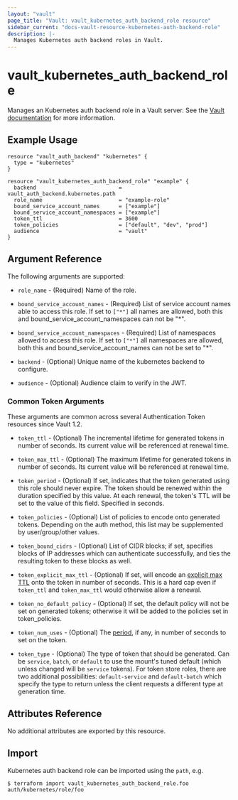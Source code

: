 ```yaml
---
layout: "vault"
page_title: "Vault: vault_kubernetes_auth_backend_role resource"
sidebar_current: "docs-vault-resource-kubernetes-auth-backend-role"
description: |-
  Manages Kubernetes auth backend roles in Vault.
---
```


# vault\_kubernetes\_auth\_backend\_role

Manages an Kubernetes auth backend role in a Vault server. See the [Vault
documentation](https://www.vaultproject.io/docs/auth/kubernetes.html) for more
information.

## Example Usage

```hcl
resource "vault_auth_backend" "kubernetes" {
  type = "kubernetes"
}

resource "vault_kubernetes_auth_backend_role" "example" {
  backend                          = vault_auth_backend.kubernetes.path
  role_name                        = "example-role"
  bound_service_account_names      = ["example"]
  bound_service_account_namespaces = ["example"]
  token_ttl                        = 3600
  token_policies                   = ["default", "dev", "prod"]
  audience                         = "vault"
}
```

## Argument Reference

The following arguments are supported:

* `role_name` - (Required) Name of the role.

* `bound_service_account_names` - (Required) List of service account names able to access this role. If set to `["*"]` all names are allowed, both this and bound_service_account_namespaces can not be "*".

* `bound_service_account_namespaces` - (Required) List of namespaces allowed to access this role. If set to `["*"]` all namespaces are allowed, both this and bound_service_account_names can not be set to "*".

* `backend` - (Optional) Unique name of the kubernetes backend to configure.

* `audience` - (Optional) Audience claim to verify in the JWT.

### Common Token Arguments

These arguments are common across several Authentication Token resources since Vault 1.2.

* `token_ttl` - (Optional) The incremental lifetime for generated tokens in number of seconds.
  Its current value will be referenced at renewal time.

* `token_max_ttl` - (Optional) The maximum lifetime for generated tokens in number of seconds.
  Its current value will be referenced at renewal time.

* `token_period` - (Optional) If set, indicates that the
  token generated using this role should never expire. The token should be renewed within the
  duration specified by this value. At each renewal, the token's TTL will be set to the
  value of this field. Specified in seconds.

* `token_policies` - (Optional) List of policies to encode onto generated tokens. Depending
  on the auth method, this list may be supplemented by user/group/other values.

* `token_bound_cidrs` - (Optional) List of CIDR blocks; if set, specifies blocks of IP
  addresses which can authenticate successfully, and ties the resulting token to these blocks
  as well.

* `token_explicit_max_ttl` - (Optional) If set, will encode an
  [explicit max TTL](https://www.vaultproject.io/docs/concepts/tokens.html#token-time-to-live-periodic-tokens-and-explicit-max-ttls)
  onto the token in number of seconds. This is a hard cap even if `token_ttl` and
  `token_max_ttl` would otherwise allow a renewal.

* `token_no_default_policy` - (Optional) If set, the default policy will not be set on
  generated tokens; otherwise it will be added to the policies set in token_policies.

* `token_num_uses` - (Optional) The
  [period](https://www.vaultproject.io/docs/concepts/tokens.html#token-time-to-live-periodic-tokens-and-explicit-max-ttls),
  if any, in number of seconds to set on the token.

* `token_type` - (Optional) The type of token that should be generated. Can be `service`,
  `batch`, or `default` to use the mount's tuned default (which unless changed will be
  `service` tokens). For token store roles, there are two additional possibilities:
  `default-service` and `default-batch` which specify the type to return unless the client
  requests a different type at generation time.

## Attributes Reference

No additional attributes are exported by this resource.

## Import

Kubernetes auth backend role can be imported using the `path`, e.g.

```
$ terraform import vault_kubernetes_auth_backend_role.foo auth/kubernetes/role/foo
```
